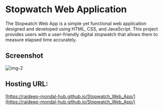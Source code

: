
# Stopwatch Web Application

The Stopwatch Web App is a simple yet functional web application designed and developed using HTML, CSS, and JavaScript. This project provides users with a user-friendly digital stopwatch that allows them to measure elapsed time accurately.




## Screenshot

![img-2](https://github.com/rajdeep-mondal-hub/Stopwatch_Web_App/assets/102284219/c2d3cbcf-7a63-4755-aae4-0f16ef5ab437)




## Hosting URL:
[https://rajdeep-mondal-hub.github.io/Stopwatch_Web_App/](https://rajdeep-mondal-hub.github.io/Stopwatch_Web_App/)
